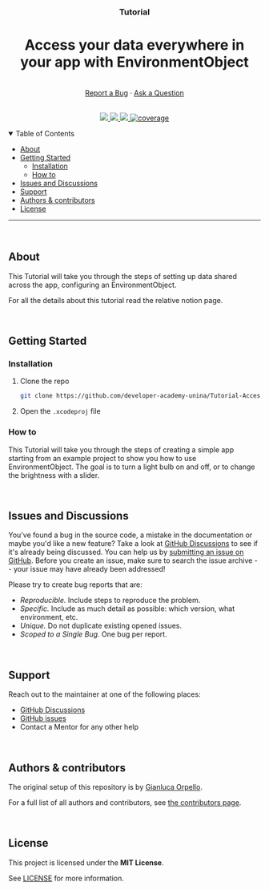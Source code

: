 <div align="center">
  <h3>Tutorial</h3>
  <h1>Access your data everywhere in your app with EnvironmentObject</h1>
  <br />
  <a href="https://github.com/developer-academy-unina/Tutorial-Access-your-data-everywhere-in-your-app-with-EnvironmentObject/issues/new?assignees=&labels=bug&template=01_BUG_REPORT.md&title=bug%3A+">Report a Bug</a>
  ·
  <a href="https://github.com/developer-academy-unina/Tutorial-Access-your-data-everywhere-in-your-app-with-EnvironmentObject/discussions">Ask a Question</a>
  
</div>
  <br />
<p align="center">
  <a href="#" alt="Version">
    <img src="https://img.shields.io/static/v1?label=Version&message=2.0.0&color=brightgreen" />
  </a>
  <a href="#" alt="XCode Version">
    <img src="https://img.shields.io/static/v1?label=XCode%20Version&message=14.0&color=brightgreen&logo=xcode" />
  </a>        
  <a href="#" alt="Swift Version">
    <img src="https://img.shields.io/static/v1?label=Swift%20Version&message=5.0&color=brightgreen&logo=swift" />
  </a>
  <a href="#" alt="Framework used">
    <img src="https://img.shields.io/static/v1?label=Framework%20used&message=SwiftUI&color=brightgreen&logo=swift"
            alt="coverage">
  </a>          
</p>

<details open="open">
<summary>Table of Contents</summary>

- [About](#about)
- [Getting Started](#getting-started)
  - [Installation](#installation)
  - [How to](#how-to)
- [Issues and Discussions](#issues-and-discussions)
- [Support](#support)
- [Authors & contributors](#authors--contributors)
- [License](#license)

</details>

---
<br />

## About

This Tutorial will take you through the steps of setting up data shared across the app, configuring an EnvironmentObject.

For all the details about this tutorial read the relative notion page.

<br />

## Getting Started

### Installation

1. Clone the repo

   ```sh
   git clone https://github.com/developer-academy-unina/Tutorial-Access-your-data-everywhere-in-your-app-with-EnvironmentObject
   ```

2. Open the ```.xcodeproj``` file

### How to

This Tutorial will take you through the steps of creating a simple app starting from an example project to show you how to use EnvironmentObject.
The goal is to turn a light bulb on and off, or to change the brightness with a slider.

<br />

## Issues and Discussions

You've found a bug in the source code, a mistake in the documentation or maybe you'd like a new feature? Take a look at [GitHub Discussions](https://github.com/developer-academy-unina/Tutorial-Access-your-data-everywhere-in-your-app-with-EnvironmentObject/discussions) to see if it's already being discussed. You can help us by [submitting an issue on GitHub](https://github.com/developer-academy-unina/Tutorial-Access-your-data-everywhere-in-your-app-with-EnvironmentObject/issues). Before you create an issue, make sure to search the issue archive -- your issue may have already been addressed!

Please try to create bug reports that are:

- _Reproducible._ Include steps to reproduce the problem.
- _Specific._ Include as much detail as possible: which version, what environment, etc.
- _Unique._ Do not duplicate existing opened issues.
- _Scoped to a Single Bug._ One bug per report.

<br />

## Support

Reach out to the maintainer at one of the following places:

- [GitHub Discussions](https://github.com/developer-academy-unina/Tutorial-Access-your-data-everywhere-in-your-app-with-EnvironmentObject/discussions)
- [GitHub issues](https://github.com/developer-academy-unina/Tutorial-Access-your-data-everywhere-in-your-app-with-EnvironmentObject/issues/new?assignees=&labels=question&template=04_SUPPORT_QUESTION.md&title=support%3A+)
- Contact a Mentor for any other help

<br />

## Authors & contributors

The original setup of this repository is by [Gianluca Orpello](https://github.com/gorpello).

For a full list of all authors and contributors, see [the contributors page](https://github.com/developer-academy-unina/Tutorial-Access-your-data-everywhere-in-your-app-with-EnvironmentObject/contributors).

<br />

## License

This project is licensed under the **MIT License**.

See [LICENSE](LICENSE) for more information.